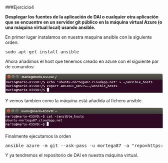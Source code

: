 ###Ejercicio4

**Desplegar los fuentes de la aplicación de DAI o cualquier otra aplicación que se encuentre en un servidor git público en la máquina virtual Azure (o una máquina virtual local) usando ansible.**

En primer lugar instalamos en nuestra maquina ansible con la siguiente orden:

<pre>sudo apt-get install ansible</pre>

Ahora añadimos el host que tenemos creado en azure con el siguiente par de comandos:

![](./img/4.1)

Y vemos tambien como la máquina está añadida al fichero ansible.

![](./img/4.2)

Finalmente ejecutamos la orden

<pre>ansible azure -m git --ask-pass -u mortega87 -a "repo=https://github.com/mortega87/Desarrollo-de-aplicaciones-de-Internet.git dest=~/DAI version=HEAD"</pre>

Y ya tendremos el repositorio de DAI en nuestra máquina virtual.
